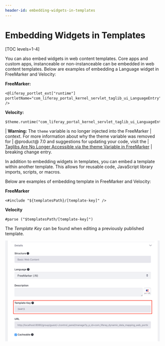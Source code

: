 ```yaml
---
header-id: embedding-widgets-in-templates
---
```


# Embedding Widgets in Templates

[TOC levels=1-4]

You can also embed widgets in web content templates. Core apps and custom apps, 
instanceable or non-instanceable can be embedded in web content templates. Below
are examples of embedding a Language widget in FreeMarker and Velocity:

**FreeMarker:**

    <@liferay_portlet_ext["runtime"] portletName="com_liferay_portal_kernel_servlet_taglib_ui_LanguageEntry" />

**Velocity:**

    $theme.runtime("com_liferay_portal_kernel_servlet_taglib_ui_LanguageEntry");

| **Warning:** The `theme` variable is no longer injected into the FreeMarker
| context. For more information about why the theme variable was removed for
| @product@ 7.0 and suggestions for updating your code, visit the
| [Taglibs Are No Longer Accessible via the theme Variable in FreeMarker](/docs/7-0/reference/-/knowledge_base/r/breaking-changes#taglibs-are-no-longer-accessible-via-the-theme-variable-in-freemarker)
| breaking change entry.

In addition to embedding widgets in templates, you can embed a template within
another template. This allows for reusable code, JavaScript library imports,
scripts, or macros.

Below are examples of embedding template in FreeMarker and Velocity:

**FreeMarker**

    <#include "${templatesPath}/[template-key]" />    

**Velocity**

    #parse ("$templatesPath/[template-key]")

The *Template Key* can be found when editing a previously published template.

![Figure 1: You can find the Template Key when view the Edit page for a template..](../../../../../images/find-template-key.png)

